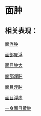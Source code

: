 # 面肿

## 相关表现：

[面浮肿](https://zuoye.gmzyh.com/search?key=面浮肿)
[面部庞浮](https://zuoye.gmzyh.com/search?key=面部庞浮)
[面目肿大](https://zuoye.gmzyh.com/search?key=面目肿大)
[面部浮肿](https://zuoye.gmzyh.com/search?key=面部浮肿)
[面目浮肿](https://zuoye.gmzyh.com/search?key=面目浮肿)
[面目浮虚](https://zuoye.gmzyh.com/search?key=面目浮虚)
[一身面目黄肿](https://zuoye.gmzyh.com/search?key=一身面目黄肿)